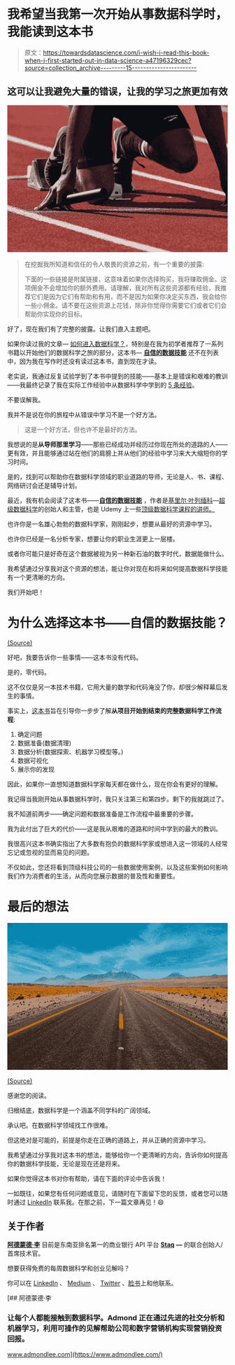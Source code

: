 # 我希望当我第一次开始从事数据科学时，我能读到这本书

> 原文：<https://towardsdatascience.com/i-wish-i-read-this-book-when-i-first-started-out-in-data-science-a47196329cec?source=collection_archive---------15----------------------->

## 这可以让我避免大量的错误，让我的学习之旅更加有效

![](img/fda8e2634efb068bb712a5dfa5e71932.png)

> 在挖掘我所知道和信任的令人敬畏的资源之前，有一个重要的披露:
> 
> 下面的一些链接是附属链接，这意味着如果你选择购买，我将赚取佣金。这项佣金不会增加你的额外费用。请理解，我对所有这些资源都有经验，我推荐它们是因为它们有帮助和有用，而不是因为如果你决定买东西，我会给你一些小佣金。请不要在这些资源上花钱，除非你觉得你需要它们或者它们会帮助你实现你的目标。

好了，现在我们有了完整的披露。让我们直入主题吧。

如果你读过我的文章— [如何进入数据科学？](/how-to-go-into-data-science-c1f6ef258438)，特别是在我为初学者推荐了一系列书籍以开始他们的数据科学之旅的部分，这本书— [**自信的数据技能**](https://amzn.to/2HpVKXC) 还不在列表中，因为我在写作时还没有读过这本书，直到现在才读。

老实说，我通过反复试验学到了本书中提到的技能——基本上是错误和艰难的教训——我最终记录了我在实际工作经验中从数据科学中学到的 [5 条经验](/5-lessons-i-have-learned-from-data-science-in-real-working-experience-3532c1b41fd7)。

不要误解我。

我并不是说在你的旅程中从错误中学习不是一个好方法。

> 这是一个好方法，但也许不是最好的方法。

我想说的是**从导师那里学习**——那些已经成功并经历过你现在所处的道路的人——更有效，并且能够通过站在他们的肩膀上并从他们的经验中学习来大大缩短你的学习时间。

是的，找到可以帮助你在数据科学领域的职业道路的导师，无论是人、书、课程、网络研讨会还是辅导计划。

最近，我有机会阅读了这本书——[**自信的数据技能**](https://amzn.to/2HpVKXC) ，作者是[基里尔·叶列缅科](https://medium.com/u/6b467d74ac43?source=post_page-----a47196329cec--------------------------------)—[超级数据科学](https://www.superdatascience.com/)的创始人和主管，也是 Udemy 上一些[顶级数据科学课程的讲师。](https://www.udemy.com/user/kirilleremenko/)

也许你是一名雄心勃勃的数据科学家，刚刚起步，想要从最好的资源中学习。

也许你已经是一名分析专家，想要让你的职业生涯更上一层楼。

或者你可能只是好奇在这个数据被视为另一种新石油的数字时代，数据能做什么。

我希望通过分享我对这个资源的想法，能让你对现在和将来如何提高数据科学技能有一个更清晰的方向。

我们开始吧！

# 为什么选择这本书——自信的数据技能？

[(Source)](https://www.youtube.com/watch?v=ykv2WxYRdIw)

好吧，我要告诉你一些事情——这本书没有代码。

是的，零代码。

这不仅仅是另一本技术书籍，它用大量的数学和代码淹没了你，却很少解释幕后发生的事情。

事实上，[这本书](https://amzn.to/2HpVKXC)旨在引导你一步步了解**从项目开始到结束的完整数据科学工作流程**:

1.  确定问题
2.  数据准备(数据清理)
3.  数据分析(数据探索、机器学习模型等。)
4.  数据可视化
5.  展示你的发现

因此，如果你一直想知道数据科学家每天都在做什么，现在你会有更好的理解。

我记得当我刚开始从事数据科学时，我只关注第三和第四步。剩下的我就跳过了。

我不知道前两步——确定问题和数据准备是工作流程中最重要的步骤。

我为此付出了巨大的代价——这是我从艰难的道路和时间中学到的最大的教训。

我很高兴这本书确实指出了大多数有抱负的数据科学家或想进入这一领域的人经常忘记或忽视的显而易见的问题。

不仅如此，您还将看到顶级科技公司的一些数据使用案例，以及这些案例如何影响我们作为消费者的生活，从而向您展示数据的普及性和重要性。

# 最后的想法

![](img/007d2784fc0727a221c2b3f19ecf6525.png)

[(Source)](https://unsplash.com/photos/kDppwO0MUQA)

感谢您的阅读。

归根结底，数据科学是一个涵盖不同学科的广阔领域。

承认吧。在数据科学领域找工作很难。

但这绝对是可能的，前提是你走在正确的道路上，并从正确的资源中学习。

我希望通过分享我对这本书的想法，能够给你一个更清晰的方向，告诉你如何提高你的数据科学技能，无论是现在还是将来。

如果你觉得这本书对你有帮助，请在下面的评论中告诉我！

一如既往，如果您有任何问题或意见，请随时在下面留下您的反馈，或者您可以随时通过 [LinkedIn](https://www.linkedin.com/in/admond1994/) 联系我。在那之前，下一篇文章再见！😄

## 关于作者

[**阿德蒙德·李**](https://www.linkedin.com/in/admond1994/) 目前是东南亚排名第一的商业银行 API 平台 [**Staq**](https://www.trystaq.com) **—** 的联合创始人/首席技术官。

想要获得免费的每周数据科学和创业见解吗？

你可以在 [LinkedIn](https://www.linkedin.com/in/admond1994/) 、 [Medium](https://medium.com/@admond1994) 、 [Twitter](https://twitter.com/admond1994) 、[脸书](https://www.facebook.com/admond1994)上和他联系。

[](https://www.admondlee.com/) [## 阿德蒙德·李

### 让每个人都能接触到数据科学。Admond 正在通过先进的社交分析和机器学习，利用可操作的见解帮助公司和数字营销机构实现营销投资回报。

www.admondlee.com](https://www.admondlee.com/)